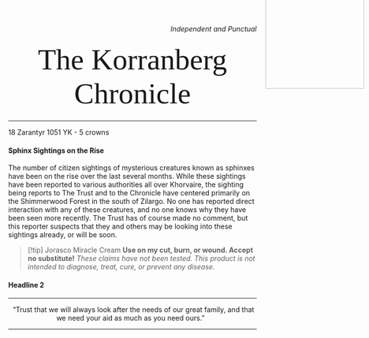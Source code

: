
<div style="text-align:right;"><i>Independent and Punctual</i></div>
<p style="font-family: Garamond;font-size:60px;text-align:center;margin:20px;">The Korranberg Chronicle</p>
<hr>
  18 Zarantyr 1051 YK  -  5 crowns


#### Sphinx Sightings on the Rise

The number of citizen sightings of mysterious creatures known as sphinxes have been on the rise over the last several months. While these sightings have been reported to various authorities all over Khorvaire, the sighting being reports to The Trust and to the Chronicle have centered primarily on the Shimmerwood Forest in the south of Zilargo. No one has reported direct interaction with any of these creatures, and no one knows why they have been seen more recently. The Trust has of course made no comment, but this reporter suspects that they and others may be looking into these sightings already, or will be soon.


>[!tip] Jorasco Miracle Cream
>**Use on my cut, burn, or wound. Accept no substitute!**
><img style="position:absolute;top:-20px;right:10px;width:200px;" src="https://skincando.com/wp-content/uploads/2018/03/miracle-cream.png"></img>
>*These claims have not been tested. This product is not intended to diagnose, treat, cure, or prevent any disease.*


#### Headline 2








<hr>
<p style="text-align: center"> “Trust that we will always look after the needs of our great family, and that we need your aid as much as you need ours.” </div>
 <hr>
 
